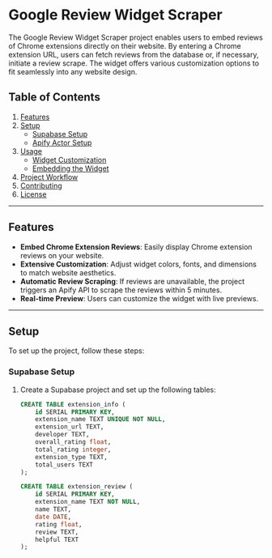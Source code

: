 # Google Review Widget Scraper

The Google Review Widget Scraper project enables users to embed reviews of Chrome extensions directly on their website. By entering a Chrome extension URL, users can fetch reviews from the database or, if necessary, initiate a review scrape. The widget offers various customization options to fit seamlessly into any website design.

## Table of Contents

1. [Features](#features)
2. [Setup](#setup)
   - [Supabase Setup](#supabase-setup)
   - [Apify Actor Setup](#apify-actor-setup)
3. [Usage](#usage)
   - [Widget Customization](#widget-customization)
   - [Embedding the Widget](#embedding-the-widget)
4. [Project Workflow](#project-workflow)
5. [Contributing](#contributing)
6. [License](#license)

---

## Features

- **Embed Chrome Extension Reviews**: Easily display Chrome extension reviews on your website.
- **Extensive Customization**: Adjust widget colors, fonts, and dimensions to match website aesthetics.
- **Automatic Review Scraping**: If reviews are unavailable, the project triggers an Apify API to scrape the reviews within 5 minutes.
- **Real-time Preview**: Users can customize the widget with live previews.

---

## Setup

To set up the project, follow these steps:

### Supabase Setup

1. Create a Supabase project and set up the following tables:

   ```sql
   CREATE TABLE extension_info (
       id SERIAL PRIMARY KEY,
       extension_name TEXT UNIQUE NOT NULL,
       extension_url TEXT,
       developer TEXT,
       overall_rating float,
       total_rating integer,
       extension_type TEXT,
       total_users TEXT
   );

   CREATE TABLE extension_review (
       id SERIAL PRIMARY KEY,
       extension_name TEXT NOT NULL,
       name TEXT,
       date DATE,
       rating float,
       review TEXT,
       helpful TEXT
   );
